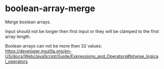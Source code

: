 # boolean-array-merge
Merge boolean arrays.

Input should not be longer then first input or they will be clamped to the first array length.

Boolean arrays can not be more then 32 values:
https://developer.mozilla.org/en-US/docs/Web/JavaScript/Guide/Expressions_and_Operators#bitwise_logical_operators
